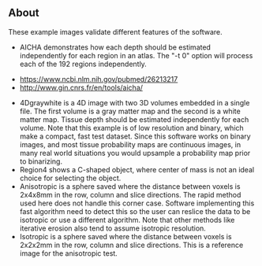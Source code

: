 ## About

These example images validate different features of the software.

 - AICHA demonstrates how each depth should be estimated independently for each region in an atlas. The "-t 0" option will process each of the 192 regions independently.
  * https://www.ncbi.nlm.nih.gov/pubmed/26213217
  * http://www.gin.cnrs.fr/en/tools/aicha/
 - 4Dgraywhite is a 4D image with two 3D volumes embedded in a single file. The first volume is a gray matter map and the second is a white matter map. Tissue depth should be estimated independently for each volume. Note that this example is of low resolution and binary, which make a compact, fast test dataset. Since this software works on binary images, and most tissue probability maps are continuous images, in many real world situations you would upsample a probability map prior to binarizing. 
 - Region4 shows a C-shaped object, where center of mass is not an ideal choice for selecting the object.
 - Anisotropic is a sphere saved where the distance between voxels is 2x4x8mm in the row, column and slice directions. The rapid method used here does not handle this corner case. Software implementing this fast algorithm need to detect this so the user can reslice the data to be isotropic or use a different algorithm. Note that other methods like iterative erosion also tend to assume isotropic resolution.
 - Isotropic is a sphere saved where the distance between voxels is 2x2x2mm in the row, column and slice directions. This is a reference image for the anisotropic test. 
 

